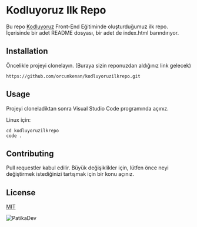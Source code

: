 # Kodluyoruz Ilk Repo
Bu repo [Kodluyoruz](kodluyoruz.org) Front-End Eğitiminde oluşturduğumuz ilk repo. İçerisinde bir adet README dosyası, bir adet de index.html barındırıyor.

## Installation
Öncelikle projeyi clonelayın. (Buraya sizin reponuzdan aldığınız link gelecek)

``` 
https://github.com/orcunkenan/kodluyoruzilkrepo.git
 ```

## Usage
Projeyi cloneladiktan sonra Visual Studio Code programında açınız.

Linux için:

```  
cd kodluyoruzilkrepo
code .
```

## Contributing
Pull requestler kabul edilir. Büyük değişiklikler için, lütfen önce neyi değiştirmek istediğinizi tartışmak için bir konu açınız.

## License
[MIT](https://choosealicense.com/licenses/mit/)

![PatikaDev](https://pbs.twimg.com/profile_images/1649083276609331200/DGJgUipJ_400x400.jpg)
